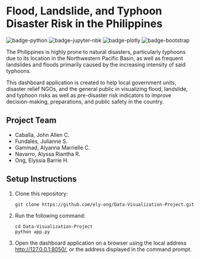 # Flood, Landslide, and Typhoon Disaster Risk in the Philippines
![badge-python](https://img.shields.io/badge/Python-3670A0?style=flat&logo=python&logoColor=white)
![badge-jupyter-nbk](https://img.shields.io/badge/Jupyter-%23FA0F00.svg?style=flat&logo=jupyter&logoColor=white)
![badge-plotly](https://img.shields.io/badge/Plotly-%233F4F75.svg?style=flat&logo=plotly&logoColor=white)
![badge-bootstrap](https://img.shields.io/badge/Bootstrap-%238511FA.svg?style=flat&logo=bootstrap&logoColor=white)

The Philippines is highly prone to natural disasters, particularly typhoons due to its location in the Northwestern Pacific Basin, as well as frequent landslides and floods primarily caused by the increasing intensity of said typhoons.

This dashboard application is created to help local government units, disaster relief NGOs, and the general public in visualizing flood, landslide, and typhoon risks as well as pre-disaster risk indicators to improve decision-making, preparations, and public safety in the country.

## Project Team
- Caballa, John Allen C.
- Fundales, Julianne S.
- Gammad, Alyanna Marrielle C.
- Navarro, Alyssa Riantha R.
- Ong, Elyssia Barrie H.

## Setup Instructions
1. Clone this repository:
    ```
    git clone https://github.com/ely-ong/Data-Visualization-Project.git
    ```
1. Run the following command:
    ```
    cd Data-Visualization-Project
    python app.py
    ```
1. Open the dashboard application on a browser using the local address http://127.0.0.1:8050/, or the address displayed in the command prompt.

